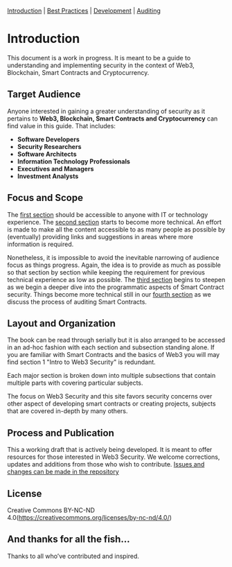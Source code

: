 [Introduction](Book/1/1-intro_web3_security.md) | [Best Practices](Book/2/0-web3_security_best_practices.md) | [Development](Book/3/smart_contract_security.md) | [Auditing](Book/4/smart_contract_auditing.md)

# Introduction

This document is a work in progress. It is meant to be a guide to understanding and implementing security in the context of Web3, Blockchain, Smart Contracts and Cryptocurrency.

## Target Audience

Anyone interested in gaining a greater understanding of security as it pertains to **Web3, Blockchain, Smart Contracts and Cryptocurrency** can find value in this guide. That includes:

* **Software Developers**
* **Security Researchers**
* **Software Architects**
* **Information Technology Professionals**
* **Executives and Managers**
* **Investment Analysts**

## Focus and Scope

The [first section](Book/01-Intro.md) should be accessible to anyone with IT or technology experience. The [second section](Book/0-web3_security_best_practices.md) starts to become more technical. An effort is made to make all the content accessible to as many people as possible by (eventually) providing links and suggestions in areas where more information is required. 

Nonetheless, it is impossible to avoid the inevitable narrowing of audience focus as things progress. Again, the idea is to provide as much as possible so that section by section while keeping the requirement for previous technical experience as low as possible. The [third section](Book/3/smart_contract_security.md) begins to steepen as we begin a deeper dive into the programmatic aspects of Smart Contract security.  Things become more technical still in our [fourth section](Book/4/smart_contract_auditing.md) as we discuss the process of auditing Smart Contracts.

## Layout and Organization

The book can be read through serially but it is also arranged to be accessed in an ad-hoc fashion with each section and subsection standing alone. If you are familiar with Smart Contracts and the basics of Web3 you will may find section 1 "Intro to Web3 Security" is redundant.

Each major section is broken down into multiple subsections that contain multiple parts with covering particular subjects.

The focus on Web3 Security and this site favors security concerns over other aspect of developing smart contracts or creating projects, subjects that are covered in-depth by many others.

## Process and Publication

This a working draft that is actively being developed. It is meant to offer resources for those interested in Web3 Security. We welcome corrections, updates and additions from those who wish to contribute. [Issues and changes can be made in the repository](https://github.com/DF3NDR/web3-security)

## License

Creative Commons BY-NC-ND 4.0(https://creativecommons.org/licenses/by-nc-nd/4.0/)

## And thanks for all the fish...

Thanks to all who’ve contributed and inspired.